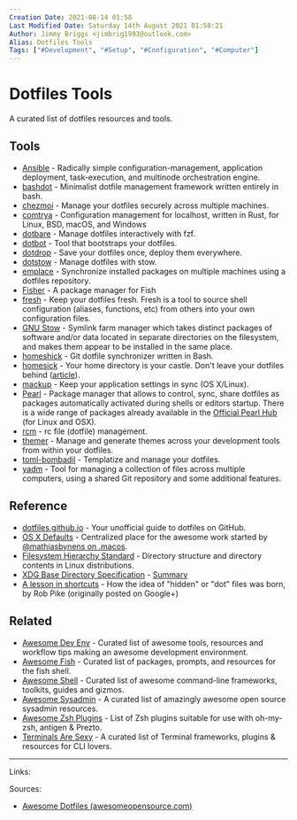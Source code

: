 ```yaml
---
Creation Date: 2021-08-14 01:58
Last Modified Date: Saturday 14th August 2021 01:58:21
Author: Jimmy Briggs <jimbrig1993@outlook.com>
Alias: Dotfiles Tools
Tags: ["#Development", "#Setup", "#Configuration", "#Computer"]
---
```


# Dotfiles Tools

A curated list of dotfiles resources and tools.

## Tools

-   [Ansible](https://www.ansible.com/) - Radically simple configuration-management, application deployment, task-execution, and multinode orchestration engine.
-   [bashdot](https://github.com/bashdot/bashdot) - Minimalist dotfile management framework written entirely in bash.
-   [chezmoi](https://github.com/twpayne/chezmoi) - Manage your dotfiles securely across multiple machines.
-   [comtrya](https://github.com/comtrya/comtrya) - Configuration management for localhost, written in Rust, for Linux, BSD, macOS, and Windows
-   [dotbare](https://github.com/kazhala/dotbare) - Manage dotfiles interactively with fzf.
-   [dotbot](https://github.com/anishathalye/dotbot) - Tool that bootstraps your dotfiles.
-   [dotdrop](https://github.com/deadc0de6/dotdrop) - Save your dotfiles once, deploy them everywhere.
-   [dotstow](https://github.com/codejamninja/dotstow) - Manage dotfiles with stow.
-   [emplace](https://github.com/tversteeg/emplace) - Synchronize installed packages on multiple machines using a dotfiles repository.
-   [Fisher](https://github.com/jorgebucaran/fisher) - A package manager for Fish
-   [fresh](https://freshshell.com/) - Keep your dotfiles fresh. Fresh is a tool to source shell configuration (aliases, functions, etc) from others into your own configuration files.
-   [GNU Stow](http://www.gnu.org/software/stow/) - Symlink farm manager which takes distinct packages of software and/or data located in separate directories on the filesystem, and makes them appear to be installed in the same place.
-   [homeshick](https://github.com/andsens/homeshick) - Git dotfile synchronizer written in Bash.
-   [homesick](https://github.com/technicalpickles/homesick) - Your home directory is your castle. Don't leave your dotfiles behind ([article](https://technicalpickles.com/posts/never-leave-your-dotfiles-behind-again-with-homesick)).
-   [mackup](https://github.com/lra/mackup) - Keep your application settings in sync (OS X/Linux).
-   [Pearl](https://github.com/pearl-core/pearl) - Package manager that allows to control, sync, share dotfiles as packages automatically activated during shells or editors startup. There is a wide range of packages already available in the [Official Pearl Hub](https://github.com/pearl-hub) (for Linux and OSX).
-   [rcm](https://github.com/thoughtbot/rcm) - rc file (dotfile) management.
-   [themer](https://github.com/mjswensen/themer) - Manage and generate themes across your development tools from within your dotfiles.
-   [toml-bombadil](https://github.com/oknozor/toml-bombadil) - Templatize and manage your dotfiles.
-   [yadm](https://github.com/TheLocehiliosan/yadm) - Tool for managing a collection of files across multiple computers, using a shared Git repository and some additional features.

## Reference

- [dotfiles.github.io](http://dotfiles.github.io/) - Your unofficial guide to dotfiles on GitHub.
-   [OS X Defaults](https://github.com/kevinSuttle/macOS-Defaults) - Centralized place for the awesome work started by [@mathiasbynens on .macos](https://github.com/mathiasbynens/dotfiles#sensible-macos-defaults).
-   [Filesystem Hierarchy Standard](https://en.wikipedia.org/wiki/Filesystem_Hierarchy_Standard) - Directory structure and directory contents in Linux distributions.
-   [XDG Base Directory Specification](https://specifications.freedesktop.org/basedir-spec/basedir-spec-latest.html) - [Summary](https://wiki.archlinux.org/index.php/XDG_Base_Directory)
-   [A lesson in shortcuts](https://www.reddit.com/r/linux/comments/at05xh/why_do_hidden_files_in_unix_begin_with_a_dot/egyj6lr/) - How the idea of "hidden" or "dot" files was born, by Rob Pike (originally posted on Google+)

## Related

-   [Awesome Dev Env](https://github.com/jondot/awesome-devenv) - Curated list of awesome tools, resources and workflow tips making an awesome development environment.
-   [Awesome Fish](https://github.com/jorgebucaran/awesome-fish) - Curated list of packages, prompts, and resources for the fish shell.
-   [Awesome Shell](https://github.com/alebcay/awesome-shell) - Curated list of awesome command-line frameworks, toolkits, guides and gizmos.
-   [Awesome Sysadmin](https://github.com/n1trux/awesome-sysadmin) - A curated list of amazingly awesome open source sysadmin resources.
-   [Awesome Zsh Plugins](https://github.com/unixorn/awesome-zsh-plugins) - List of Zsh plugins suitable for use with oh-my-zsh, antigen & Prezto.
-   [Terminals Are Sexy](https://github.com/k4m4/terminals-are-sexy) - A curated list of Terminal frameworks, plugins & resources for CLI lovers.

***

Links: 

Sources:
- [Awesome Dotfiles (awesomeopensource.com)](https://awesomeopensource.com/project/webpro/awesome-dotfiles)


